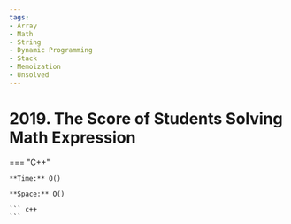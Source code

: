 ```yaml
---
tags:
- Array
- Math
- String
- Dynamic Programming
- Stack
- Memoization
- Unsolved
---
```



# 2019. The Score of Students Solving Math Expression

=== "C++"

    **Time:** O()

    **Space:** O()

    ``` c++
    ```